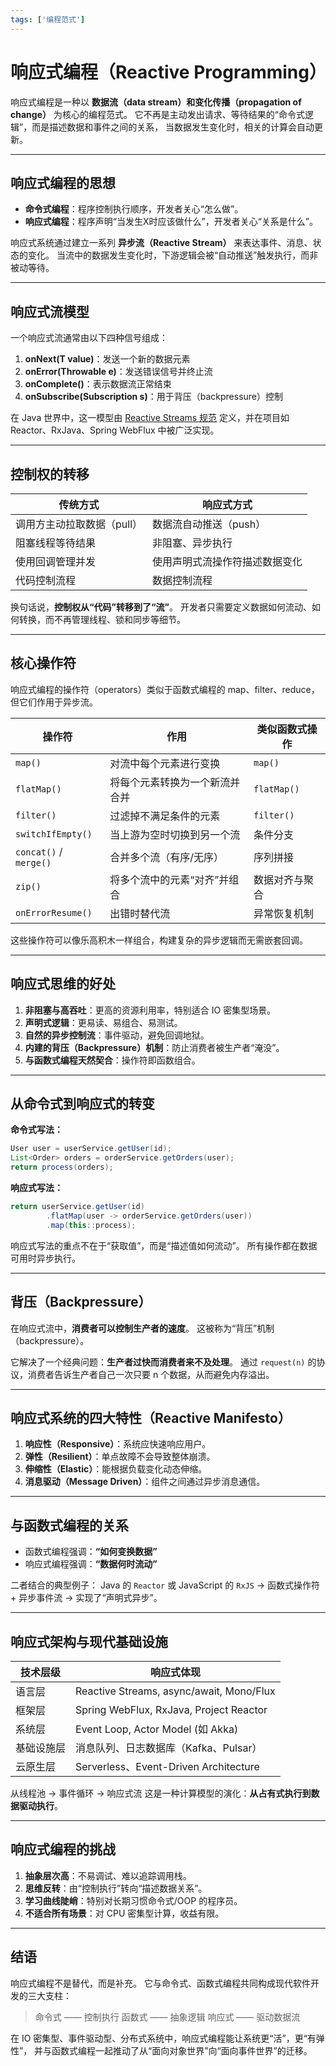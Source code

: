 ```yaml
---
tags: ['编程范式']
---
```



# 响应式编程（Reactive Programming）

响应式编程是一种以 **数据流（data stream）和变化传播（propagation of change）** 为核心的编程范式。
它不再是主动发出请求、等待结果的“命令式逻辑”，而是描述数据和事件之间的关系，
当数据发生变化时，相关的计算会自动更新。

---

## 响应式编程的思想

* **命令式编程**：程序控制执行顺序，开发者关心“怎么做”。
* **响应式编程**：程序声明“当发生X时应该做什么”，开发者关心“关系是什么”。

响应式系统通过建立一系列 **异步流（Reactive Stream）** 来表达事件、消息、状态的变化。
当流中的数据发生变化时，下游逻辑会被“自动推送”触发执行，而非被动等待。

---

## 响应式流模型

一个响应式流通常由以下四种信号组成：

1. **onNext(T value)**：发送一个新的数据元素
2. **onError(Throwable e)**：发送错误信号并终止流
3. **onComplete()**：表示数据流正常结束
4. **onSubscribe(Subscription s)**：用于背压（backpressure）控制

在 Java 世界中，这一模型由 [Reactive Streams 规范](https://www.reactive-streams.org/) 定义，并在项目如 Reactor、RxJava、Spring WebFlux 中被广泛实现。

---

## 控制权的转移

| 传统方式            | 响应式方式           |
| --------------- | --------------- |
| 调用方主动拉取数据（pull） | 数据流自动推送（push）   |
| 阻塞线程等待结果        | 非阻塞、异步执行        |
| 使用回调管理并发        | 使用声明式流操作符描述数据变化 |
| 代码控制流程          | 数据控制流程          |

换句话说，**控制权从“代码”转移到了“流”**。
开发者只需要定义数据如何流动、如何转换，而不再管理线程、锁和同步等细节。

---

## 核心操作符

响应式编程的操作符（operators）类似于函数式编程的 map、filter、reduce，但它们作用于异步流。

| 操作符                    | 作用              | 类似函数式操作     |
| ---------------------- | --------------- | ----------- |
| `map()`                | 对流中每个元素进行变换     | `map()`     |
| `flatMap()`            | 将每个元素转换为一个新流并合并 | `flatMap()` |
| `filter()`             | 过滤掉不满足条件的元素     | `filter()`  |
| `switchIfEmpty()`      | 当上游为空时切换到另一个流   | 条件分支        |
| `concat()` / `merge()` | 合并多个流（有序/无序）    | 序列拼接        |
| `zip()`                | 将多个流中的元素“对齐”并组合 | 数据对齐与聚合     |
| `onErrorResume()`      | 出错时替代流          | 异常恢复机制      |

这些操作符可以像乐高积木一样组合，构建复杂的异步逻辑而无需嵌套回调。

---

## 响应式思维的好处

1. **非阻塞与高吞吐**：更高的资源利用率，特别适合 IO 密集型场景。
2. **声明式逻辑**：更易读、易组合、易测试。
3. **自然的异步控制流**：事件驱动，避免回调地狱。
4. **内建的背压（Backpressure）机制**：防止消费者被生产者“淹没”。
5. **与函数式编程天然契合**：操作符即函数组合。

---

## 从命令式到响应式的转变

**命令式写法：**

```java
User user = userService.getUser(id);
List<Order> orders = orderService.getOrders(user);
return process(orders);
```

**响应式写法：**

```java
return userService.getUser(id)
        .flatMap(user -> orderService.getOrders(user))
        .map(this::process);
```

响应式写法的重点不在于“获取值”，而是“描述值如何流动”。
所有操作都在数据可用时异步执行。

---

## 背压（Backpressure）

在响应式流中，**消费者可以控制生产者的速度**。
这被称为“背压”机制（backpressure）。

它解决了一个经典问题：**生产者过快而消费者来不及处理**。
通过 `request(n)` 的协议，消费者告诉生产者自己一次只要 n 个数据，从而避免内存溢出。

---

## 响应式系统的四大特性（Reactive Manifesto）

1. **响应性（Responsive）**：系统应快速响应用户。
2. **弹性（Resilient）**：单点故障不会导致整体崩溃。
3. **伸缩性（Elastic）**：能根据负载变化动态伸缩。
4. **消息驱动（Message Driven）**：组件之间通过异步消息通信。

---

## 与函数式编程的关系

* 函数式编程强调：**“如何变换数据”**
* 响应式编程强调：**“数据何时流动”**

二者结合的典型例子：
Java 的 `Reactor` 或 JavaScript 的 `RxJS`
→ 函数式操作符 + 异步事件流
→ 实现了“声明式异步”。

---

## 响应式架构与现代基础设施

| 技术层级  | 响应式体现                                    |
| ----- | ---------------------------------------- |
| 语言层   | Reactive Streams, async/await, Mono/Flux |
| 框架层   | Spring WebFlux, RxJava, Project Reactor  |
| 系统层   | Event Loop, Actor Model (如 Akka)         |
| 基础设施层 | 消息队列、日志数据库（Kafka、Pulsar）                 |
| 云原生层  | Serverless、Event-Driven Architecture     |

从线程池 → 事件循环 → 响应式流
这是一种计算模型的演化：**从占有式执行到数据驱动执行**。

---

## 响应式编程的挑战

1. **抽象层次高**：不易调试、难以追踪调用栈。
2. **思维反转**：由“控制执行”转向“描述数据关系”。
3. **学习曲线陡峭**：特别对长期习惯命令式/OOP 的程序员。
4. **不适合所有场景**：对 CPU 密集型计算，收益有限。

---

## 结语

响应式编程不是替代，而是补充。
它与命令式、函数式编程共同构成现代软件开发的三大支柱：

> 命令式 —— 控制执行
> 函数式 —— 抽象逻辑
> 响应式 —— 驱动数据流

在 IO 密集型、事件驱动型、分布式系统中，响应式编程能让系统更“活”，更“有弹性”，
并与函数式编程一起推动了从“面向对象世界”向“面向事件世界”的迁移。
